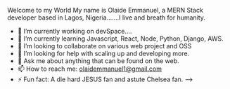 Welcome to my World
My name is Olaide Emmanuel, a MERN Stack developer based in Lagos, Nigeria.......I live and breath for humanity.


- 🔭 I’m currently working on devSpace....
- 🌱 I’m currently learning Javascript, React, Node, Python, Django, AWS.
- 👯 I’m looking to collaborate on various web project and OSS
- 🤔 I’m looking for help with scaling up and developing more.
- 💬 Ask me about anything that can be found on the web.
- 📫 How to reach me: olaidemmanuel1@gmail.com
- ⚡ Fun fact: A die hard JESUS fan and astute Chelsea fan.
-->
